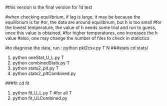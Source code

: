 
#this version is the final version for 1d test

#when checking equilibrium, if lag is large, it may be because the equilibrium is far
#or, the data are around equilibrium, but h is too small
#for the lowest temperature, the value of h needs some trial and run to guess, once this value is obtained,
#for higher temperatures, one increases the h value
#also, one may change the number of files to check in statictics

#to diagnose the data, run :
python pkl2csv.py T N
###stats
cd stats/
1. python oneStat_U_L.py T
2. python combinedStats.py T
3. python stats2_plt.py T
4. python stats2_pltCombined.py

###fit
cd fit
1. python fit_U_L.py T  #for all T
2. python fit_ULCombined.py
